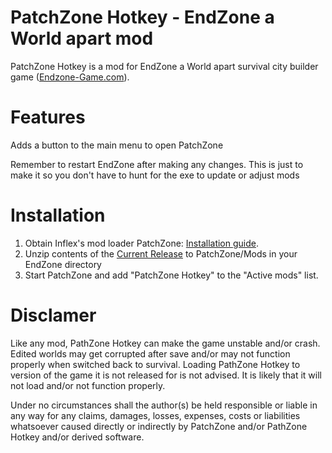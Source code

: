 # PatchZone Hotkey - EndZone a World apart mod
PatchZone Hotkey is a mod for EndZone a World apart survival city builder game ([Endzone-Game.com](https://endzone-game.com/)).

# Features
Adds a button to the main menu to open PatchZone

Remember to restart EndZone after making any changes.  This is just to make it so you don't have to hunt for the exe to update or adjust mods

# Installation
1) Obtain Inflex's mod loader PatchZone: [Installation guide](https://github.com/InflexCZE/PatchZone#installation).
2) Unzip contents of the [Current Release](https://github.com/Dimencia/PatchZone-Hotkey/releases) to PatchZone/Mods in your EndZone directory
2) Start PatchZone and add "PatchZone Hotkey" to the "Active mods" list.

# Disclamer
Like any mod, PathZone Hotkey can make the game unstable and/or crash.
Edited worlds may get corrupted after save and/or may not function properly when switched back to survival.
Loading PathZone Hotkey to version of the game it is not released for is not advised. It is likely that it will not load and/or not function properly.

Under no circumstances shall the author(s) be held responsible or liable in any way for any claims, damages, losses, expenses, costs or liabilities whatsoever caused directly or indirectly by PatchZone and/or PathZone Hotkey and/or derived software.
